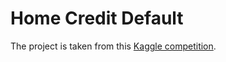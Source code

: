 # Home Credit Default

The project is taken from this [Kaggle competition](https://www.kaggle.com/c/home-credit-default-risk).
